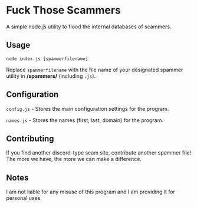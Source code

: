 # Fuck Those Scammers
A simple node.js utility to flood the internal databases of scammers.

## Usage
`node index.js [spammerfilename]`

Replace `spammerfilename` with the file name of your designated spammer utility in **/spammers/** (including `.js`).

## Configuration
`config.js` - Stores the main configuration settings for the program.

`names.js` - Stores the names (first, last, domain) for the program.

## Contributing
If you find another discord-type scam site, contribute another spammer file! The more we have, the more we can make a difference.

## Notes
I am not liable for any misuse of this program and I am providing it for personal uses.